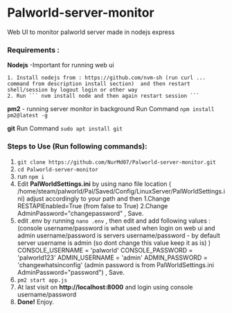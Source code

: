 # Palworld-server-monitor
Web UI to monitor palworld server made in nodejs express

### Requirements :
  **Nodejs** -Important for running web ui
    
    1. Install nodejs from : https://github.com/nvm-sh (run curl ... command from description install section)  and then restart shell/session by logout login or other way
    2. Run ``` nvm install node and then again restart session ```
    
  __pm2__ - running server monitor in background
       Run Command 
       ``` npm install pm2@latest -g ```
       
  **git** 
    Run Command 
        ``` sudo apt install git ```
    
### Steps to Use (Run following commands):
1. ``` git clone https://github.com/NurMd07/Palworld-server-monitor.git ```
2. ``` cd Palworld-server-monitor ```
3. run ``` npm i ```
4. Edit **PalWorldSettings.ini** by using nano file location ( /home/steam/palworld/Pal/Saved/Config/LinuxServer/PalWorldSettings.ini) adjust accordingly to your path and then
    1.Change RESTAPIEnabled=True (from false to True)
    2.Change AdminPassword="changepassword"  , Save.
6. edit .env by running
     ``` nano .env ```    , then edit and add following values :
             (console username/password is what used when login on web ui and admin username/password is servers username/password - by default server username is admin (so dont change this value keep it as is) ) 
       CONSOLE_USERNAME = 'palworld'
       CONSOLE_PASSWORD = 'palworld123'
       ADMIN_USERNAME = 'admin'
       ADMIN_PASSWORD = 'changewhatsinconfig'
           (admin password is from  PalWorldSettings.ini AdminPassword="password") , Save.
7. ``` pm2 start app.js ```
8. At last visit on **http://localhost:8000** and login using console username/password
9. **Done!** Enjoy.
     

